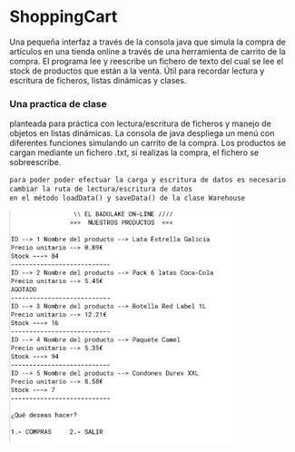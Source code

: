 # ShoppingCart
Una pequeña interfaz a través de la consola java que simula la compra de artículos en una tienda online a través de una herramienta de carrito de la compra. El programa lee y reescribe un fichero de texto del cual se lee el stock de productos que están a la venta. Útil para recordar lectura y escritura de ficheros, listas dinámicas y clases.

### Una practica de clase
planteada para práctica con lectura/escritura de ficheros y manejo de objetos en listas dinámicas.
La consola de java despliega un menú con diferentes funciones simulando un carrito de la compra.
Los productos se cargan mediante un fichero .txt, si realizas la compra, el fichero se sobreescribe.

    para poder poder efectuar la carga y escritura de datos es necesario cambiar la ruta de lectura/escritura de datos
    en el método loadData() y saveData() de la clase Warehouse
   
   
<p style="align:center">
<img src="https://github.com/slimm1/ShoppingCart/blob/main/ejemplo.png?raw=true" width="400px">
</p>   
